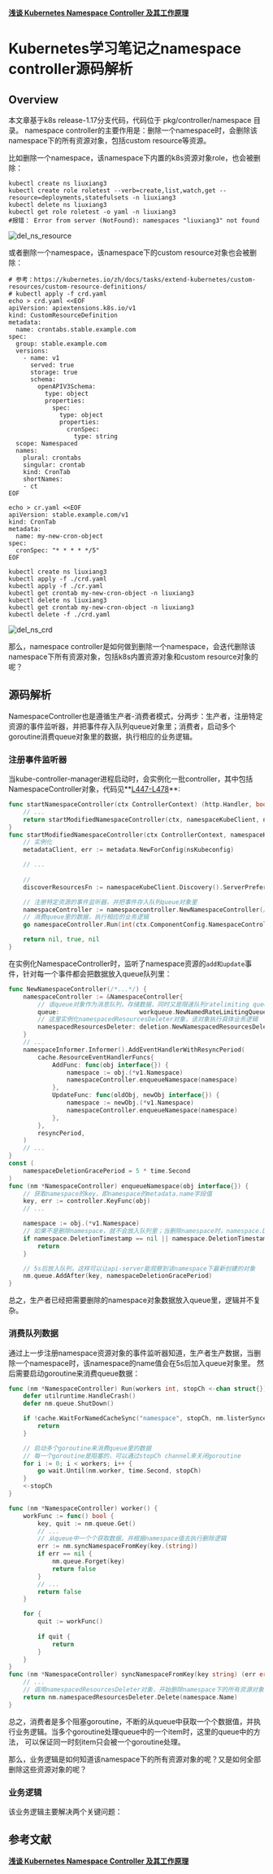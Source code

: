 

**[浅谈 Kubernetes Namespace Controller 及其工作原理](https://mp.weixin.qq.com/s/PLDwYkrySNw5M8tEPkVjng)**


# Kubernetes学习笔记之namespace controller源码解析

## Overview
本文章基于k8s release-1.17分支代码，代码位于 pkg/controller/namespace 目录。
namespace controller的主要作用是：删除一个namespace时，会删除该namespace下的所有资源对象，包括custom resource等资源。

比如删除一个namespace，该namespace下内置的k8s资源对象role，也会被删除：

```shell
kubectl create ns liuxiang3
kubectl create role roletest --verb=create,list,watch,get --resource=deployments,statefulsets -n liuxiang3
kubectl delete ns liuxiang3
kubectl get role roletest -o yaml -n liuxiang3
#报错： Error from server (NotFound): namespaces "liuxiang3" not found
```

![del_ns_resource](./img/del_ns_resource.png)

或者删除一个namespace，该namespace下的custom resource对象也会被删除：

```shell
# 参考：https://kubernetes.io/zh/docs/tasks/extend-kubernetes/custom-resources/custom-resource-definitions/
# kubectl apply -f crd.yaml
echo > crd.yaml <<EOF
apiVersion: apiextensions.k8s.io/v1
kind: CustomResourceDefinition
metadata:
  name: crontabs.stable.example.com
spec:
  group: stable.example.com
  versions:
    - name: v1
      served: true
      storage: true
      schema:
        openAPIV3Schema:
          type: object
          properties:
            spec:
              type: object
              properties:
                cronSpec:
                  type: string
  scope: Namespaced
  names:
    plural: crontabs
    singular: crontab
    kind: CronTab
    shortNames:
    - ct
EOF

echo > cr.yaml <<EOF
apiVersion: stable.example.com/v1
kind: CronTab
metadata:
  name: my-new-cron-object
spec:
  cronSpec: "* * * * */5"
EOF

kubectl create ns liuxiang3
kubectl apply -f ./crd.yaml
kubectl apply -f ./cr.yaml
kubectl get crontab my-new-cron-object -n liuxiang3
kubectl delete ns liuxiang3
kubectl get crontab my-new-cron-object -n liuxiang3
kubectl delete -f ./crd.yaml
```

![del_ns_crd](./img/del_ns_crd.png)

那么，namespace controller是如何做到删除一个namespace，会迭代删除该namespace下所有资源对象，包括k8s内置资源对象和custom resource对象的呢？


## 源码解析
NamespaceController也是遵循生产者-消费者模式，分两步：生产者，注册特定资源的事件监听器，并把事件存入队列queue对象里；消费者，启动多个goroutine消费queue对象里的数据，执行相应的业务逻辑。

### 注册事件监听器
当kube-controller-manager进程启动时，会实例化一批controller，其中包括NamespaceController对象，代码见**[L447-L478](https://github.com/kubernetes/kubernetes/blob/release-1.17/cmd/kube-controller-manager/app/core.go#L447-L478)**:
```go
func startNamespaceController(ctx ControllerContext) (http.Handler, bool, error) {
	// ...
	return startModifiedNamespaceController(ctx, namespaceKubeClient, nsKubeconfig)
}
func startModifiedNamespaceController(ctx ControllerContext, namespaceKubeClient clientset.Interface, nsKubeconfig *restclient.Config) (http.Handler, bool, error) {
	// 实例化
	metadataClient, err := metadata.NewForConfig(nsKubeconfig)

	// ...
	
	// 
	discoverResourcesFn := namespaceKubeClient.Discovery().ServerPreferredNamespacedResources

	// 注册特定资源的事件监听器，并把事件存入队列queue对象里
	namespaceController := namespacecontroller.NewNamespaceController(/*...*/)
	// 消费queue里的数据，执行相应的业务逻辑
	go namespaceController.Run(int(ctx.ComponentConfig.NamespaceController.ConcurrentNamespaceSyncs), ctx.Stop)

	return nil, true, nil
}
```

在实例化NamespaceController时，监听了namespace资源的`add和update`事件，针对每一个事件都会把数据放入queue队列里：
```go
func NewNamespaceController(/*...*/) {
    namespaceController := &NamespaceController{
    	// 该queue对象作为消息队列，存储数据，同时又是限速队列ratelimiting queue和延迟队列delaying queue
        queue:                      workqueue.NewNamedRateLimitingQueue(nsControllerRateLimiter(), "namespace"),
        // 这里实例化namespacedResourcesDeleter对象，该对象执行具体业务逻辑
        namespacedResourcesDeleter: deletion.NewNamespacedResourcesDeleter(/**/),
    }
	// ...
    namespaceInformer.Informer().AddEventHandlerWithResyncPeriod(
        cache.ResourceEventHandlerFuncs{
            AddFunc: func(obj interface{}) {
                namespace := obj.(*v1.Namespace)
                namespaceController.enqueueNamespace(namespace)
            },
            UpdateFunc: func(oldObj, newObj interface{}) {
                namespace := newObj.(*v1.Namespace)
                namespaceController.enqueueNamespace(namespace)
            },
        },
        resyncPeriod,
    )
    // ...
}
const (
    namespaceDeletionGracePeriod = 5 * time.Second 
)
func (nm *NamespaceController) enqueueNamespace(obj interface{}) {
	// 获取namespace的key，即namespace的metadata.name字段值
    key, err := controller.KeyFunc(obj)
    // ...

    namespace := obj.(*v1.Namespace)
    // 如果不是删除namespace，就不会放入队列里；当删除namespace时，namespace.DeletionTimestamp字段值是删除时的时间
    if namespace.DeletionTimestamp == nil || namespace.DeletionTimestamp.IsZero() {
        return
    }

    // 5s后放入队列，这样可以让api-server能观察到该namespace下最新创建的对象
    nm.queue.AddAfter(key, namespaceDeletionGracePeriod)
}
```

总之，生产者已经把需要删除的namespace对象数据放入queue里，逻辑并不复杂。

### 消费队列数据
通过上一步注册namespace资源对象的事件监听器知道，生产者生产数据，当删除一个namespace时，该namespace的name值会在5s后加入queue对象里。
然后需要启动goroutine来消费queue数据：
```go
func (nm *NamespaceController) Run(workers int, stopCh <-chan struct{}) {
	defer utilruntime.HandleCrash()
	defer nm.queue.ShutDown()

	if !cache.WaitForNamedCacheSync("namespace", stopCh, nm.listerSynced) {
		return
	}

	// 启动多个goroutine来消费queue里的数据
	// 每一个goroutine是阻塞的，可以通过stopCh channel来关闭goroutine
	for i := 0; i < workers; i++ {
		go wait.Until(nm.worker, time.Second, stopCh)
	}
	<-stopCh
}

func (nm *NamespaceController) worker() {
    workFunc := func() bool {
        key, quit := nm.queue.Get()
        // ...
        // 从queue中一个个获取数据，并根据namespace值去执行删除逻辑
        err := nm.syncNamespaceFromKey(key.(string))
        if err == nil {
            nm.queue.Forget(key)
            return false
        }
        // ...
        return false
    }

    for {
        quit := workFunc()
        
        if quit {
            return
        }
    }
}
func (nm *NamespaceController) syncNamespaceFromKey(key string) (err error) {
    // ...
	// 调用namespacedResourcesDeleter对象，开始删除namespace下的所有资源对象
    return nm.namespacedResourcesDeleter.Delete(namespace.Name)
}
```

总之，消费者是多个阻塞goroutine，不断的从queue中获取一个个数据值，并执行业务逻辑。当多个goroutine处理queue中的一个item时，这里的queue中的方法，
可以保证同一时刻item只会被一个goroutine处理。

那么，业务逻辑是如何知道该namespace下的所有资源对象的呢？又是如何全部删除这些资源对象的呢？


### 业务逻辑
该业务逻辑主要解决两个关键问题：





## 参考文献
**[浅谈 Kubernetes Namespace Controller 及其工作原理](https://mp.weixin.qq.com/s/PLDwYkrySNw5M8tEPkVjng)**

